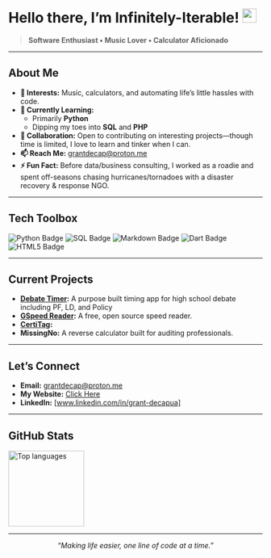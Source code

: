 # Hello there, I’m Infinitely-Iterable! <img src="https://media.giphy.com/media/hvRJCLFzcasrR4ia7z/giphy.gif" width="28" alt="wave">

> **Software Enthusiast • Music Lover • Calculator Aficionado**

---

## About Me
- **👀 Interests:** Music, calculators, and automating life’s little hassles with code.  
- **🌱 Currently Learning:**  
  - Primarily **Python**  
  - Dipping my toes into **SQL** and **PHP**  
- **💞️ Collaboration:** Open to contributing on interesting projects—though time is limited, I love to learn and tinker when I can.  
- **📫 Reach Me:** [grantdecap@proton.me](mailto:grantdecap@proton.me)  
- **⚡ Fun Fact:** Before data/business consulting, I worked as a roadie and spent off-seasons chasing hurricanes/tornadoes with a disaster recovery & response NGO.

---

## Tech Toolbox
<!-- Add or remove tools as needed -->
<p align="left">
  <img src="https://img.shields.io/badge/Python-3776AB?style=flat&logo=python&logoColor=white" alt="Python Badge"/>
  <img src="https://img.shields.io/badge/SQL-4479A1?style=flat&logo=postgresql&logoColor=white" alt="SQL Badge"/>
  <img src="https://img.shields.io/badge/Markdown-000000?style=flat&logo=markdown&logoColor=white" alt="Markdown Badge"/>
  <img src="https://img.shields.io/badge/Dart-0175C2?style=flat&logo=dart&logoColor=white" alt="Dart Badge"/>
  <img src="https://img.shields.io/badge/HTML5-E34F26?style=flat&logo=html5&logoColor=white" alt="HTML5 Badge"/>
</p>

---

## Current Projects
<!-- Placeholder: describe or link to your favorite repos/projects here -->
- **[Debate Timer](https://github.com/Infinitely-Iterable/debateTimer):** A purpose built timing app for high school debate including PF, LD, and Policy  
- **[GSpeed Reader](https://github.com/Infinitely-Iterable/GSpeed_Reader):** A free, open source speed reader.
- **[CertiTag](https://github.com/Infinitely-Iterable/CertiTag):** 
- **MissingNo:** A reverse calculator built for auditing professionals.

---

## Let’s Connect
- **Email:** [grantdecap@proton.me](mailto:grantdecap@proton.me)
- **My Website:** [Click Here](https://gdecapua.com)
- **LinkedIn:** [www.linkedin.com/in/grant-decapua]  

---

## GitHub Stats
<!-- Optional: Insert dynamic stats if you’d like (e.g., using GitHub-readme-stats) -->
<p align="left">
  <img src="https://github-readme-stats.vercel.app/api/top-langs/?username=Infinitely-Iterable&layout=compact&theme=radical" height="150" alt="Top languages" />
</p>

---

<p align="center">
  <em>“Making life easier, one line of code at a time.”</em>
</p>
